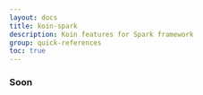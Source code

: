 ```yaml
---
layout: docs
title: koin-spark
description: Koin features for Spark framework
group: quick-references
toc: true
---
```


### Soon